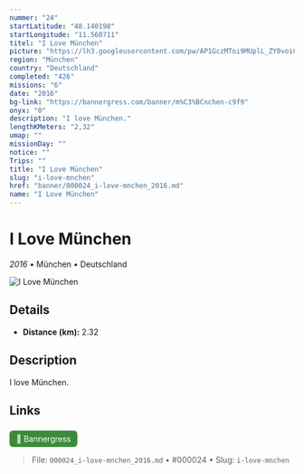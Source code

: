 ```yaml
---
nummer: "24"
startLatitude: "48.140198"
startLongitude: "11.560711"
titel: "I Love München"
picture: "https://lh3.googleusercontent.com/pw/AP1GczMToi9MUplL_ZY0voiCQwocefDNg4vs209RK2st33BhELmFLcPf-rCx5TLTtYypD2LXgTgWGCCh5F-f6h19D_NipddwJsNJqwbdswFpRhU73txy9cblw1Uv1-uJ1tX3IrjGvvHiGcGs0R3SXamuGii2Pg=w1060-h156-s-no?authuser=0"
region: "München"
country: "Deutschland"
completed: "426"
missions: "6"
date: "2016"
bg-link: "https://bannergress.com/banner/m%C3%BCnchen-c9f9"
onyx: "0"
description: "I love München."
lengthKMeters: "2,32"
umap: ""
missionDay: ""
notice: ""
Trips: ""
title: "I Love München"
slug: "i-love-mnchen"
href: "banner/000024_i-love-mnchen_2016.md"
name: "I Love München"
---
```

# I Love München

*2016* • München • Deutschland

![I Love München](https://lh3.googleusercontent.com/pw/AP1GczMToi9MUplL_ZY0voiCQwocefDNg4vs209RK2st33BhELmFLcPf-rCx5TLTtYypD2LXgTgWGCCh5F-f6h19D_NipddwJsNJqwbdswFpRhU73txy9cblw1Uv1-uJ1tX3IrjGvvHiGcGs0R3SXamuGii2Pg=w1060-h156-s-no?authuser=0)



## Details
- **Distance (km):** 2.32






## Description
I love München.



## Links
<a href="https://bannergress.com/banner/m%C3%BCnchen-c9f9" style="display:inline-block;margin:6px 8px 0 0;padding:6px 12px;background:#3c8b3c;color:#fff;text-decoration:none;border-radius:6px;">🔗 Bannergress</a>




> File: `000024_i-love-mnchen_2016.md` • #000024 • Slug: `i-love-mnchen`
